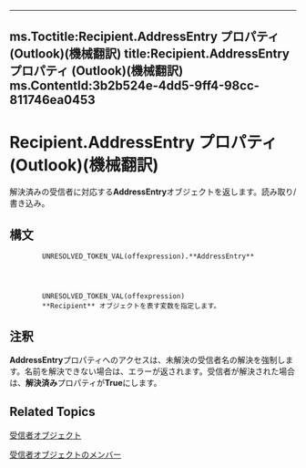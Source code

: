 

---
ms.Toctitle:Recipient.AddressEntry プロパティ (Outlook)(機械翻訳)
title:Recipient.AddressEntry プロパティ (Outlook)(機械翻訳)
ms.ContentId:3b2b524e-4dd5-9ff4-98cc-811746ea0453
---
# Recipient.AddressEntry プロパティ (Outlook)(機械翻訳)




解決済みの受信者に対応する**AddressEntry**オブジェクトを返します。読み取り/書き込み。

## 構文

            UNRESOLVED_TOKEN_VAL(offexpression).**AddressEntry**




            UNRESOLVED_TOKEN_VAL(offexpression)
            **Recipient** オブジェクトを表す変数を指定します。



## 注釈
**AddressEntry**プロパティへのアクセスは、未解決の受信者名の解決を強制します。名前を解決できない場合は、エラーが返されます。受信者が解決された場合は、**解決済み**プロパティが**True**にします。



## Related Topics

[受信者オブジェクト](8cee4d79-ec55-52a4-710b-6456944ca86d.md)

[受信者オブジェクトのメンバー](70e34018-95de-7fcf-1331-9be61a8675a2.md)




